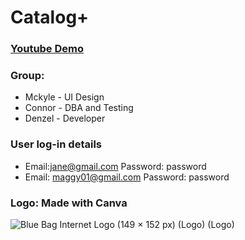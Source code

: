 # Catalog+
### [Youtube Demo](https://www.youtube.com/watch?v=qkcaZQOpj88&t=5s)


### Group:
* Mckyle - UI Design 
* Connor - DBA and Testing
* Denzel - Developer 


### User log-in details
* Email:jane@gmail.com      Password: password
* Email: maggy01@gmail.com  Password: password


### Logo: Made with Canva
![Blue Bag Internet Logo (149 × 152 px) (Logo) (Logo)](https://user-images.githubusercontent.com/77748858/171830385-581cd9f3-f28a-4ab6-9bd7-d205a646eb64.png)
